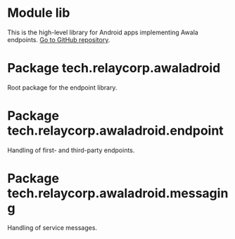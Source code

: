 # Module lib

This is the high-level library for Android apps implementing Awala endpoints. [Go to GitHub repository](https://github.com/relaycorp/awala-endpoint-android).

# Package tech.relaycorp.awaladroid

Root package for the endpoint library.

# Package tech.relaycorp.awaladroid.endpoint

Handling of first- and third-party endpoints.

# Package tech.relaycorp.awaladroid.messaging

Handling of service messages.
